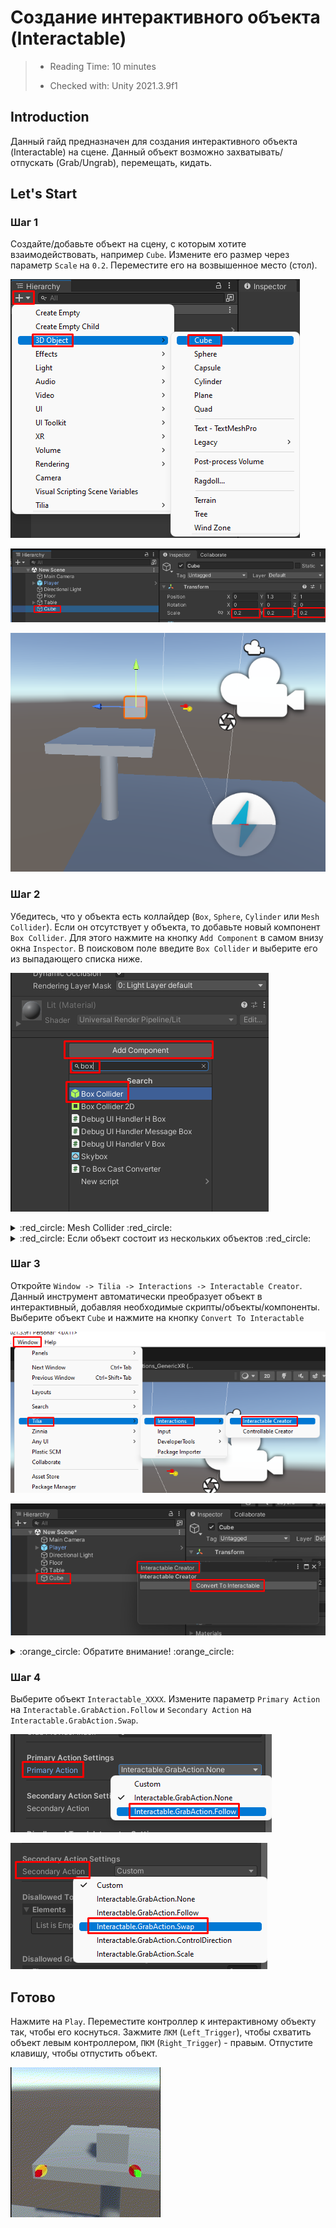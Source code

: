 # Создание интерактивного объекта (Interactable)

> * Reading Time: 10 minutes
>
> * Checked with: Unity 2021.3.9f1

## Introduction

Данный гайд предназначен для создания интерактивного объекта (Interactable) на сцене. Данный объект возможно захватывать/отпускать (Grab/Ungrab), перемещать, кидать. 

## Let's Start

### Шаг 1

Создайте/добавьте объект на сцену, с которым хотите взаимодействовать, например `Cube`. Измените его размер через параметр `Scale` на `0.2`. Переместите его на возвышенное место (стол).

![Step 1](assets/images/_01_CreateCube.png)

![Step 1](assets/images/_01_ScaleCubee.png)

![Step 1](assets/images/_01_MoveCube.png)

### Шаг 2

Убедитесь, что у объекта есть коллайдер (`Box`, `Sphere`, `Cylinder` или `Mesh Collider`). 
Если он отсутствует у объекта, то добавьте новый компонент `Box Collider`. Для этого нажмите на кнопку `Add Component` в самом внизу окна `Inspector`. В поисковом поле введите `Box Collider` и выберите его из выпадающего списка ниже.

![Step 2](assets/images/_01_Collider.png)

<details><summary>	:red_circle: Mesh Collider :red_circle:</summary><p>
  
  Если у объекта имеется `Mesh Collider`, то убедитесь, что активен параметр `Convex` :ballot_box_with_check:.
  
  ![Step 2](assets/images/_01_Mesh.png)

</p></details>

<details><summary>	:red_circle: Если объект состоит из нескольких объектов :red_circle:</summary><p>

  Если у объекта имеются дочерние объекты, то нужно добавить на *каждый* объект с компонентом `Mesh Renderer` компонент `Mesh Collider`.
  
  ![Step 2](assets/images/_01_MeshRend.png)
  
</p></details>

### Шаг 3

Откройте `Window -> Tilia -> Interactions -> Interactable Creator`. Данный инструмент автоматически преобразует объект в интерактивный, добавляя необходимые скрипты/объекты/компоненты.
Выберите объект `Cube` и нажмите на кнопку `Convert To Interactable`

![Step 3](assets/images/_01_IntCreator.png)

![Step 3](assets/images/_01_Convert.png)

<details>  <summary>	:orange_circle: Обратите внимание! :orange_circle:</summary><p>

  Вы увидите, что объект сменил название на `Interactions.Interactable_XXXX`, но на самом деле это новый родительский объект. 
  Ваш объект теперь находится в `Interactions.Interactable_XXXX -> MeshContainer`. В контейнере Internal находятся все внутренние объекты и скрипты, которые не требуются изменять в дальнейшем. 
  
  ![Step 3](assets/images/_01_Inter.png)
  
</p></details>

### Шаг 4

Выберите объект `Interactable_XXXX`. 
Измените параметр `Primary Action` на `Interactable.GrabAction.Follow` и `Secondary Action` на `Interactable.GrabAction.Swap`.

![Step 4](assets/images/_01_PrimaryAction1.png)

![Step 4](assets/images/_01_SecAction1.png)

## Готово

Нажмите на `Play`.
Переместите контроллер к интерактивному объекту так, чтобы его коснуться. Зажмите `ЛКМ` (`Left_Trigger`), чтобы схватить объект левым контроллером, `ПКМ` (`Right_Trigger`) - правым. Отпустите клавишу, чтобы отпустить объект.

![Step Final](assets/images/InteractableCube.gif)

   